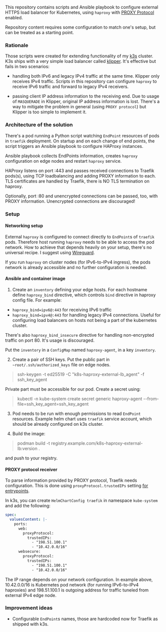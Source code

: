 
This repository contains scripts and Ansible playbook to configure external HTTPS load balancer
for Kubernetes, using `haproxy` with [PROXY Protocol](https://www.haproxy.com/blog/haproxy/proxy-protocol/) enabled.

Repository content requires some configuration to match one's setup, but can be treated as a starting point.

### Rationale

Those scripts were created for extending functionality of my [k3s](https://k3s.io/) cluster. 
K3s ships with a very simple load balancer called [klipper](https://github.com/k3s-io/klipper-lb).
It's effective but fails in two scenarios:

- handling both IPv6 and legacy IPv4 traffic at the same time. Klipper only receives IPv4 traffic. Scripts
  in this repository can configure `haproxy` to receive IPv6 traffic and forward to legacy IPv4 receivers.

- passing client IP address information to the receiving end. Due to usage of `MASQUERADE` in Klipper, original
  IP address information is lost. There's a way to mitigate the problem in general (using `PROXY protocol`) but Klipper
  is too simple to implement it.


### Architecture of the solution

There's a pod running a Python script watching `EndPoint` resources of pods in `traefik` deployment. On startup
and on each change of end points, the script triggers an Ansible playbook to configure HAProxy instances.

Ansible playbook collects EndPoints information, creates `haproxy` configuration on edge nodes and
restart `haproxy` service.

HAProxy listens on port :443 and passes received connections to Traefik pods(s), using TCP loadbalancing
and adding PROXY information to each. TLS certificates are handled by Traefik, there is NO TLS termination
on haproxy.

Optionally, port :80 and unencrypted connections can be passed, too, with PROXY information. Unencrypted
connections are discouraged!


### Setup

#### Networking setup

External `haproxy` is configured to connect directly to `EndPoint`s of `traefik` pods. Therefore
host running `haproxy` needs to be able to access the pod network. How to achieve that depends
heavily on your setup, there's no universal recipe. I suggest using [Wireguard](https://www.wireguard.com/).

If you run `haproxy` on cluster nodes (for IPv6-to-IPv4 ingress), the pods network is already
accessible and no further configuration is needed.


#### Ansible and container image

1. Create an `inventory` defining your edge hosts. For each hostname define `haproxy_bind`
   directive, which controls `bind` directive in haproxy config file. For example:

  - `haproxy_bind=ipv6@:443` for receiving IPv6 traffic
  - `haproxy_bind=ipv4@:443` for handling legacy IPv4 connections. Useful for configuring load balancers on hosts
  not being a part of the kubernetes cluster.

  There's also `haproxy_bind_insecure` directive for handling non-encrypted traffic on port 80. It's usage
  is discouraged.

  Put the `inventory` in a `ConfigMap` named `haproxy-agent`, in a key `inventory`.

2. Create a pair of SSH keys. Put the public part in `~root/.ssh/authorized_keys` file on edge nodes.

  > ssh-keygen -t ed25519 -C "k8s-haproxy-external-lb_agent" -f ssh_key_agent

  Private part must be accessible for our pod. Create a secret using:

  > kubectl -n kube-system create secret generic haproxy-agent --from-file=ssh_key_agent=ssh_key_agent

3. Pod needs to be run with enough permissions to read `EndPoint` resources. Example helm chart
   uses `traefik` service account, which should be already configured on k3s cluster.

4. Build the image:

  > podman build -t registry.example.com/k8s-haproxy-external-lb:version .

   and push to your registry.


#### PROXY protocol receiver

To parse information provided by PROXY protocol, Traefik needs configuration. This is done
using `proxyProtocol.trustedIPs` setting [for entrypoints](https://doc.traefik.io/traefik/routing/entrypoints/#proxyprotocol).

In k3s, you can create `HelmChartConfig traefik` in namespace `kube-system` and add the following:

```yaml
spec:
  valuesContent: |-
    ports:
      web:
        proxyProtocol:
          trustedIPs:
            - "198.51.100.1"
            - "10.42.0.0/16"
      websecure:
        proxyProtocol:
          trustedIPs:
            - "198.51.100.1"
            - "10.42.0.0/16"
```

The IP range depends on your network configuration. In example above, 10.42.0.0/16 is Kubernetes pod network (for running IPv6-to-IPv4 haproxies)
and 198.51.100.1 is outgoing address for traffic tuneled from external IPv4 edge node.


### Improvement ideas

* Configurable `EndPoint`s names, those are hardcoded now for Traefik as shipped with k3s.

